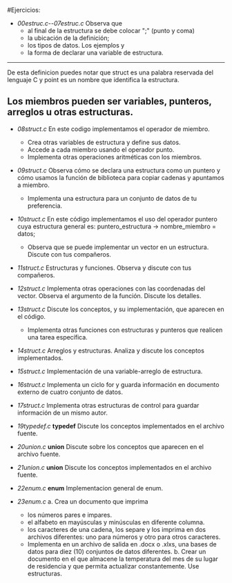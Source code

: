 #Ejercicios:
- *00estruc.c*--*07estruc.c* Observa que 
	- al final de la estructura se debe colocar ";" (punto y coma) 
	- la ubicación de la definición; 
	- los tipos de datos. Los ejemplos y 
	- la forma de declarar una variable de estructura.
---
De esta definicion puedes notar que struct es una palabra reservada 
del lenguaje C y point es un nombre que identifica la estructura.

Los miembros pueden ser variables, punteros, arreglos u otras 
estructuras.
---

- *08struct.c* En este codigo implementamos el operador de miembro. 
	- Crea otras variables de estructura y define sus datos.
	- Accede a cada miembro usando el operador punto.
	- Implementa otras operaciones aritméticas con los miembros.

- *09struct.c* Observa cómo se declara una estructura como un puntero y 
	cómo usamos la función de biblioteca para copiar cadenas y 
	apuntamos a miembro.
	- Implementa una estructura para un conjunto de datos de tu preferencia.

- *10struct.c* En este código implementamos el uso del 
	operador puntero cuya estructura general es:
	puntero_estructura -> nombre_miembro = datos;
	- Observa que se puede implementar un vector en un estructura. Discute con tus compañeros.
- *11struct.c* Estructuras y funciones. Observa y discute con tus compañeros.

- *12struct.c* Implementa otras operaciones con las coordenadas del vector.
	Observa el argumento de la función. Discute los detalles.

- *13struct.c* Discute los conceptos, y su implementación, que aparecen en el 
	código. 
	- Implementa otras funciones con estructuras y punteros que realicen una 
	tarea específica.

- *14struct.c* Arreglos y estructuras. Analiza y discute los conceptos implementados.

- *15struct.c* Implementación de una variable-arreglo de estructura.

- *16struct.c* Implementa un ciclo for y guarda información en documento externo de 
	cuatro conjunto de datos.

- *17struct.c* Implementa otras estructuras de control para guardar información de un mismo autor.

- *19typedef.c* **typedef** Discute los conceptos implementados en el archivo fuente.

- *20union.c* **union** Discute sobre los conceptos que aparecen en el archivo fuente.

- *21union.c* **union** Discute los conceptos implementados en el archivo fuente.

- *22enum.c* **enum** Implementacion general de enum.

- *23enum.c* 
	a. Crea un documento que imprima 
	- los números pares e impares.
	- el alfabeto en mayúsculas y minúsculas en diferente columna.
	- los caracteres de una cadena, los separe y los imprima en dos archivos 
	diferentes: uno para números y otro para otros caracteres.
	- Implementa en un archivo de salida en .docx o .xlxs, 
	una bases de datos para diez (10) conjuntos de datos diferentes. 
	b. Crear un documento en el que almacene 
	la temperatura del mes de su lugar de residencia y que permita 
	actualizar constantemente. Use estructuras.


<!---

/* ********************* TEXTO SIN ACENTOS *********************/
// Recuerda documentar tus codigos

--->
